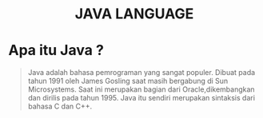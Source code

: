 <h1 align="center">JAVA LANGUAGE</h1>

# Apa itu Java ?
> Java adalah bahasa pemrograman yang sangat populer. 
> Dibuat pada tahun 1991 oleh James Gosling saat masih bergabung di Sun Microsystems.
> Saat ini merupakan bagian dari Oracle,dikembangkan dan dirilis pada tahun 1995.
> Java itu sendiri merupakan sintaksis dari bahasa C dan C++.
